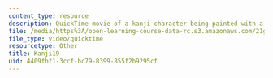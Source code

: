 ```yaml
---
content_type: resource
description: QuickTime movie of a kanji character being painted with a brush.
file: /media/https%3A/open-learning-course-data-rc.s3.amazonaws.com/21g-504-japanese-iv-spring-2009/4409fbf13ccfbc798399855f2b9295cf_Kanji19.mov
file_type: video/quicktime
resourcetype: Other
title: Kanji19
uid: 4409fbf1-3ccf-bc79-8399-855f2b9295cf
---
```

